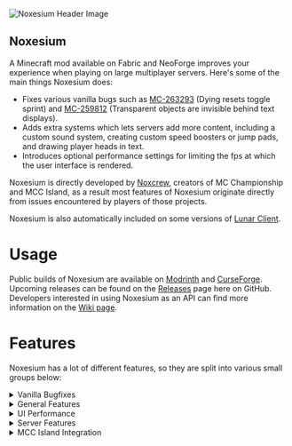 ![Noxesium Header Image](https://cdn.modrinth.com/data/Kw7Sm3Xf/09bf3e8a2e3e671272e5e8b1e34ca47cf7598e84_96.webp)

Noxesium
---
A Minecraft mod available on Fabric and NeoForge improves your experience when playing on large multiplayer servers. Here's some of the main things Noxesium does:

- Fixes various vanilla bugs such as [MC-263293](https://bugs.mojang.com/browse/MC-263293) (Dying resets toggle sprint) and [MC-259812](https://bugs.mojang.com/browse/MC-259812) (Transparent objects are invisible behind text displays).
- Adds extra systems which lets servers add more content, including a custom sound system, creating custom speed boosters or jump pads, and drawing player heads in text.
- Introduces optional performance settings for limiting the fps at which the user interface is rendered.

Noxesium is directly developed by [Noxcrew](https://noxcrew.com/), creators of MC Championship and MCC Island, as a result most features of Noxesium originate directly from issues encountered by players of those projects.

Noxesium is also automatically included on some versions of [Lunar Client](https://www.lunarclient.com/).

# Usage
Public builds of Noxesium are available on [Modrinth](https://modrinth.com/mod/noxesium) and [CurseForge](https://www.curseforge.com/minecraft/mc-mods/noxesium). Upcoming releases can be found on the [Releases](https://github.com/Noxcrew/noxesium/releases) page here on GitHub.  Developers interested in using Noxesium as an API can find more information on the [Wiki page](https://github.com/Noxcrew/noxesium/wiki).

# Features

Noxesium has a lot of different features, so they are split into various small groups below:

<details>
<summary>Vanilla Bugfixes</summary>

- [MC-256850](https://bugs.mojang.com/browse/MC-256850): Moving piston walls don't flicker as much while moving
- [MC-259812](https://bugs.mojang.com/browse/MC-259812): Transparent entity models are now properly visible behind text displays
- [MC-263293](https://bugs.mojang.com/browse/MC-263293): Adds a new accessibility setting to disable toggle sprint resetting on death (enabled by default)
- Passenger entities being teleported no longer jitter
</details>

<details>
<summary>General Features</summary>

- A new accessibility setting that can be used to render maps held in the off-hand as a UI element instead. This makes it easier to read the map especially when using View Bobbing. Servers can also remotely enable this feature if they want to enforce it.
- Extra debug overlays which can be used to see your current fps or show extra information for server and shader developers.
</details>

<details>
<summary>UI Performance</summary>

Noxesium contains an optional feature to limit the framerate at which UI elements are rendered. For most players the fps impact is negligible as rendering the UI does not take that long. However, if you run a highly optimized client with mods such as [Sodium](https://github.com/CaffeineMC/sodium) or [Nvidium](https://github.com/MCRcortex/nvidium) the UI may start to become a bottleneck.

For users with this issue Noxesium adds a new optional performance setting called "Limit UI Framerate", when enabled the user interface is rendered at at most 60 fps (this is also configurable).

There is also an additional setting called "Dynamic UI Optimization" which is only available to Windows/Linux users that have at least OpenGL 4.4. This will attempt to lower the UI Framerate dynamically whenever no animations happen but return to the maximum framerate during animations. With this you can run a higher max UI framerate with good performance, but mileage may vary per user!

</details>

<details>
<summary>Server Features</summary>

Noxesium adds a number of extra features only accessible for server developers. This lets them bypass some vanilla restrictions and make better content.

Here's a list of things Noxesium lets servers do:
- Create custom interactables on the client like speed boosters or jump pads
- Play custom sounds and control various properties, including a start offset, changing the volume over time, resuming playing the sound and starting anchored to a UNIX timestamp
- Draw player heads in text messages
- Tweak the behavior of riptide tridents to make them more usable in multiplayer games
- Prevent moving items in GUIs
- Locking camera movement
</details>

<details>
<summary>MCC Island Integration</summary>

Noxesium has extra features to integrate with MCC Island directly! MCC Island detects any user running Noxesium and sends the client extra information on your current location and game state. This allows other mods like [Island Utils](https://github.com/AsoDesu/IslandUtils) to use this information for its custom features.
</details>